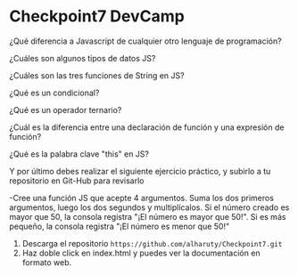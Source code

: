 # Checkpoint7 DevCamp

¿Qué diferencia a Javascript de cualquier otro lenguaje de programación?

¿Cuáles son algunos tipos de datos JS?

¿Cuáles son las tres funciones de String en JS?

¿Qué es un condicional?

¿Qué es un operador ternario?

¿Cuál es la diferencia entre una declaración de función y una expresión de función?

¿Qué es la palabra clave "this" en JS?

Y por último debes realizar el siguiente ejercicio práctico, y subirlo a tu repositorio en Git-Hub para revisarlo

-Cree una función JS que acepte 4 argumentos. Suma los dos primeros argumentos, luego los dos segundos y multiplícalos. Si el número creado es mayor que 50, la consola registra "¡El número es mayor que 50!". Si es más pequeño, la consola registra "¡El número es menor que 50!"

1. Descarga el repositorio
`https://github.com/alharuty/Checkpoint7.git`
2. Haz doble click en index.html y puedes ver la documentación en formato web.
